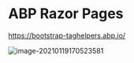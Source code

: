 # ABP Razor Pages

https://bootstrap-taghelpers.abp.io/



![image-20210119170523581](C:\Users\2294765\AppData\Roaming\Typora\typora-user-images\image-20210119170523581.png)